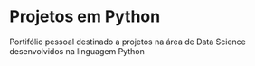 # Projetos em Python
Portifólio pessoal destinado a projetos na área de Data Science desenvolvidos na linguagem Python
